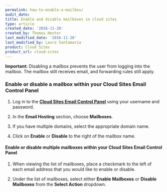 ```yaml
---
permalink: how-to-enable-a-mailbox/
audit_date:
title: Enable and disable mailboxes in cloud sites
type: article
created_date: '2016-11-20'
created_by: Thomas Hester
last_modified_date: '2016-11-20'
last_modified_by: Laura Santamaria
product: Cloud Sites
product_url: cloud-sites
---
```


**Important:** Disabling a mailbox prevents the user from logging into the mailbox. The mailbox still receives email, and forwarding rules still apply.

### Enable or disable a mailbox within your Cloud Sites Email Control Panel

1. Log in to the [**Cloud Sites Email Control Panel**](https://cloudsites.mycpsrvr.com/) using your username and password.

2. In the **Email Hosting** section, choose **Mailboxes**.

3. If you have multiple domains, select the appropriate domain name.

4. Click on **Enable** or **Disable** to the right of the mailbox name.

#### Enable or disable multiple mailboxes within your Cloud Sites Email Control Panel

1. When viewing the list of mailboxes, place a checkmark to the left of each email address that you would like to enable or disable.

2. Under the list of mailboxes, select either **Enable Mailboxes** or **Disable Mailboxes** from the **Select Action** dropdown.
